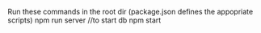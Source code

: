Run these commands in the root dir (package.json defines the appopriate scripts)
npm run server   //to start db
npm start
